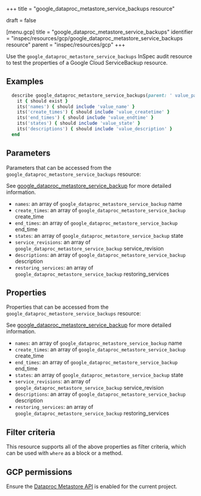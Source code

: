 +++
title = "google_dataproc_metastore_service_backups resource"

draft = false



[menu.gcp]
title = "google_dataproc_metastore_service_backups"
identifier = "inspec/resources/gcp/google_dataproc_metastore_service_backups resource"
parent = "inspec/resources/gcp"
+++

Use the `google_dataproc_metastore_service_backups` InSpec audit resource to test the properties of a Google Cloud ServiceBackup resource.

## Examples

```ruby
  describe google_dataproc_metastore_service_backups(parent: ' value_parent') do
    it { should exist }
    its('names') { should include 'value_name' }
    its('create_times') { should include 'value_createtime' }
    its('end_times') { should include 'value_endtime' }
    its('states') { should include 'value_state' }
    its('descriptions') { should include 'value_description' }
  end
```

## Parameters

Parameters that can be accessed from the `google_dataproc_metastore_service_backups` resource:

See [google_dataproc_metastore_service_backup](google_dataproc_metastore_service_backup) for more detailed information.

* `names`: an array of `google_dataproc_metastore_service_backup` name
* `create_times`: an array of `google_dataproc_metastore_service_backup` create_time
* `end_times`: an array of `google_dataproc_metastore_service_backup` end_time
* `states`: an array of `google_dataproc_metastore_service_backup` state
* `service_revisions`: an array of `google_dataproc_metastore_service_backup` service_revision
* `descriptions`: an array of `google_dataproc_metastore_service_backup` description
* `restoring_services`: an array of `google_dataproc_metastore_service_backup` restoring_services

## Properties

Properties that can be accessed from the `google_dataproc_metastore_service_backups` resource:

See [google_dataproc_metastore_service_backup](google_dataproc_metastore_service_backup) for more detailed information.

* `names`: an array of `google_dataproc_metastore_service_backup` name
* `create_times`: an array of `google_dataproc_metastore_service_backup` create_time
* `end_times`: an array of `google_dataproc_metastore_service_backup` end_time
* `states`: an array of `google_dataproc_metastore_service_backup` state
* `service_revisions`: an array of `google_dataproc_metastore_service_backup` service_revision
* `descriptions`: an array of `google_dataproc_metastore_service_backup` description
* `restoring_services`: an array of `google_dataproc_metastore_service_backup` restoring_services

## Filter criteria

This resource supports all of the above properties as filter criteria, which can be used
with `where` as a block or a method.

## GCP permissions

Ensure the [Dataproc Metastore API](https://console.cloud.google.com/apis/library/metastore.googleapis.com) is enabled for the current project.
